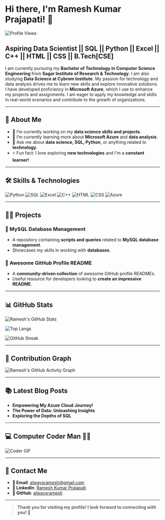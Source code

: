 # Hi there, I'm Ramesh Kumar Prajapati! 👋

![Profile Views](https://komarev.com/ghpvc/?username=alwaysramesh&label=Profile%20Views&color=blue&style=plastic)

## Aspiring Data Scientist || SQL || Python || Excel || C++ || HTML || CSS || B.Tech[CSE]

I am currently pursuing my **Bachelor of Technology in Computer Science Engineering** from **Sagar Institute of Research & Technology**. I am also studying **Data Science at Cybrom Institute**. My passion for technology and data analysis drives me to learn new skills and explore innovative solutions. I have developed proficiency in **Microsoft Azure**, which I use to enhance my projects and assignments. I am eager to apply my knowledge and skills in real-world scenarios and contribute to the growth of organizations.

---

## 🚀 About Me
- 🔭 I’m currently working on my **data science skills and projects**.
- 🌱 I’m currently learning more about **Microsoft Azure** and **data analysis**.
- 💬 Ask me about **data science, SQL, Python**, or anything related to **technology**.
- ⚡ Fun fact: I love exploring **new technologies** and I'm a **constant learner!**

---

## 🛠 Skills & Technologies

![Python](https://img.shields.io/badge/Python-3776AB?style=for-the-badge&logo=python&logoColor=white)
![SQL](https://img.shields.io/badge/SQL-4479A1?style=for-the-badge&logo=mysql&logoColor=white)
![Excel](https://img.shields.io/badge/Excel-217346?style=for-the-badge&logo=microsoft-excel&logoColor=white)
![C++](https://img.shields.io/badge/C++-00599C?style=for-the-badge&logo=c%2B%2B&logoColor=white)
![HTML](https://img.shields.io/badge/HTML-E34F26?style=for-the-badge&logo=html5&logoColor=white)
![CSS](https://img.shields.io/badge/CSS-1572B6?style=for-the-badge&logo=css3&logoColor=white)
![Azure](https://img.shields.io/badge/Microsoft%20Azure-0078D4?style=for-the-badge&logo=microsoft-azure&logoColor=white)

---

## 👨‍💻 Projects

### 🔹 MySQL Database Management
- A repository containing **scripts and queries** related to **MySQL database management**.
- Showcases my skills in working with **databases**.

### 🔹 Awesome GitHub Profile README
- A **community-driven collection** of awesome GitHub profile READMEs.
- Useful resource for developers looking to **create an impressive README**.

---

## 📊 GitHub Stats

![Ramesh's GitHub Stats](https://github-readme-stats.vercel.app/api?username=alwaysramesh&show_icons=true&theme=radical)

![Top Langs](https://github-readme-stats.vercel.app/api/top-langs/?username=alwaysramesh&layout=compact&theme=radical)

![GitHub Streak](https://github-readme-streak-stats.herokuapp.com/?user=alwaysramesh&theme=radical)

---

## 🚀 Contribution Graph

![Ramesh's GitHub Activity Graph](https://github-readme-activity-graph.vercel.app/graph?username=alwaysramesh&theme=radical)

---

## 📚 Latest Blog Posts
<!-- BLOG-POST-LIST:START -->
- **Empowering My Azure Cloud Journey!**
- **The Power of Data: Unleashing Insights**
- **Exploring the Depths of SQL**
<!-- BLOG-POST-LIST:END -->

---

## 💻 Computer Coder Man 🧑‍💻

![Coder GIF](https://media.giphy.com/media/qgQUggAC3Pfv687qPC/giphy.gif)

---

## 📩 Contact Me

- **📧 Email**: [alwaysramesh@gmail.com](mailto:alwaysramesh@gmail.com)
- **💼 LinkedIn**: [Ramesh Kumar Prajapati](https://www.linkedin.com/in/your-link-here)
- **🐙 GitHub**: [alwaysramesh](https://github.com/alwaysramesh)

---

> **Thank you for visiting my profile! I look forward to connecting with you! 🌟**
